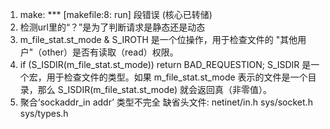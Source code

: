 1. make: *** [makefile:8: run] 段错误 (核心已转储)
2. 检测url里的“？”是为了判断请求是静态还是动态
3. m_file_stat.st_mode & S_IROTH 是一个位操作，用于检查文件的 "其他用户"（other）是否有读取（read）权限。
4. if (S_ISDIR(m_file_stat.st_mode))
            return BAD_REQUESTION;
S_ISDIR 是一个宏，用于检查文件的类型。如果 m_file_stat.st_mode 表示的文件是一个目录，那么 S_ISDIR(m_file_stat.st_mode) 就会返回真（非零值）。
5. 聚合‘sockaddr_in addr’ 类型不完全
缺省头文件:
netinet/in.h
sys/socket.h
sys/types.h
